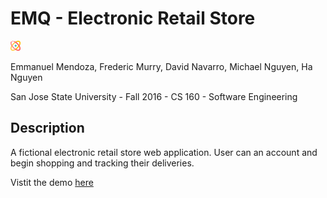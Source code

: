 # EMQ - Electronic Retail Store

![alt text](https://github.com/FMurry/EMQ/blob/master/public/images/physics.png "EMQ")

Emmanuel Mendoza, Frederic Murry, David Navarro, Michael Nguyen, Ha Nguyen

San Jose State University - Fall 2016 - CS 160 - Software Engineering

## Description

A fictional electronic retail store web application. User can an account and begin shopping and tracking their deliveries.

Vistit the demo [here](http://emqelectronics.tk/ "EMQ")
